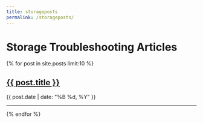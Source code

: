 ```yaml
---
title: storageposts
permalink: /storageposts/
---
```


# Storage Troubleshooting Articles


{% for post in site.posts limit:10 %}
   <div class="post-preview">
   <h2><a href="{{ site.baseurl }}{{ post.url }}">{{ post.title }}</a></h2>
   <span class="post-date">{{ post.date | date: "%B %d, %Y" }}</span><br>
   
   
   </div>
   <hr>
{% endfor %}

